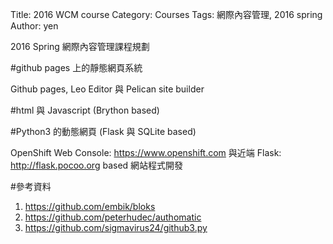 Title: 2016 WCM course
Category: Courses
Tags: 網際內容管理, 2016 spring
Author: yen

2016 Spring 網際內容管理課程規劃

#github pages 上的靜態網頁系統

Github pages, Leo Editor 與 Pelican site builder

#html 與 Javascript (Brython based)

#Python3 的動態網頁 (Flask 與 SQLite based)

OpenShift Web Console: <https://www.openshift.com> 與近端 Flask: <http://flask.pocoo.org> based 網站程式開發

<!-- PELICAN_END_SUMMARY -->

#參考資料

1. <https://github.com/embik/bloks>
1. <https://github.com/peterhudec/authomatic>
2. <https://github.com/sigmavirus24/github3.py>

